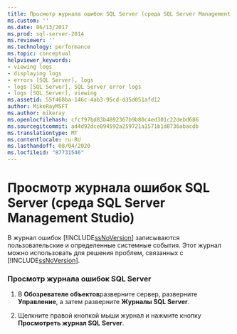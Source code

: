 ```yaml
---
title: Просмотр журнала ошибок SQL Server (среда SQL Server Management Studio) | Документация Майкрософт
ms.custom: ''
ms.date: 06/13/2017
ms.prod: sql-server-2014
ms.reviewer: ''
ms.technology: performance
ms.topic: conceptual
helpviewer_keywords:
- viewing logs
- displaying logs
- errors [SQL Server], logs
- logs [SQL Server], SQL Server error logs
- logs [SQL Server], viewing
ms.assetid: 55f468ba-146c-4ab3-95cd-d35d051afd12
author: MikeRayMSFT
ms.author: mikeray
ms.openlocfilehash: cfcf97bd83b4892367b9b80c4ed301c22debd686
ms.sourcegitcommit: ad4d92dce894592a259721a1571b1d8736abacdb
ms.translationtype: MT
ms.contentlocale: ru-RU
ms.lasthandoff: 08/04/2020
ms.locfileid: "87731546"
---
```

# <a name="view-the-sql-server-error-log-sql-server-management-studio"></a>Просмотр журнала ошибок SQL Server (среда SQL Server Management Studio)
  В журнал ошибок [!INCLUDE[ssNoVersion](../../includes/ssnoversion-md.md)] записываются пользовательские и определенные системные события. Этот журнал можно использовать для решения проблем, связанных с [!INCLUDE[ssNoVersion](../../includes/ssnoversion-md.md)].  
  
### <a name="to-view-the-sql-server-error-log"></a>Просмотр журнала ошибок SQL Server  
  
1.  В **Обозревателе объектов**разверните сервер, разверните **Управление**, а затем разверните **Журналы SQL Server**.  
  
2.  Щелкните правой кнопкой мыши журнал и нажмите кнопку **Просмотреть журнал SQL Server**.  
  
  
